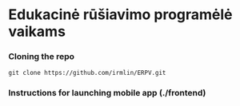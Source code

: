 # Edukacinė rūšiavimo programėlė vaikams

### Cloning the repo

`git clone https://github.com/irmlin/ERPV.git`

### Instructions for launching mobile app (./frontend)

